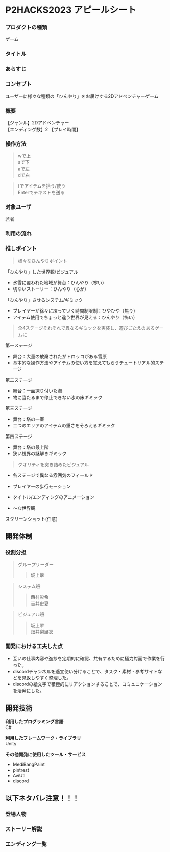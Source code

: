 # P2HACKS2023 アピールシート 
### **プロダクトの種類**  
ゲーム

### **タイトル**  

### **あらすじ**  

### **コンセプト**  
ユーザーに様々な種類の「ひんやり」をお届けする2Dアドベンチャーゲーム
 
### **概要**  
【ジャンル】2Dアドベンチャー  
【エンディング数】2
【プレイ時間】

### **操作方法**  
>wで上  
>sで下  
>aで左  
>dで右  
  
>fでアイテムを拾う/使う  
>Enterでテキストを送る

### **対象ユーザ** 
若者
 
### **利用の流れ**   

### **推しポイント**  
> 様々なひんやりポイント

「ひんやり」した世界観/ビジュアル
 * 氷雪に覆われた地域が舞台：ひんやり（寒い）
 * 切ないストーリー：ひんやり（心が）

「ひんやり」させるシステム/ギミック
 * プレイヤーが徐々に凍っていく時間制限制：ひやひや（焦り）
 * アイテム使用でちょっと違う世界が見える：ひんやり（怖い）

> 全4ステージそれぞれで異なるギミックを実装し、遊びごたえのあるゲームに

第一ステージ
* 舞台：大量の放棄されたがトロッコがある雪原
* 基本的な操作方法やアイテムの使い方を覚えてもらうチュートリアル的ステージ

第二ステージ
* 舞台：一面凍り付いた海
* 物に当たるまで停止できない氷の床ギミック

第三ステージ
* 舞台：塔の一室
* 二つのエリアのアイテムの重さをそろえるギミック

 第四ステージ
* 舞台：塔の最上階
* 狭い視界の謎解きギミック

> クオリティを突き詰めたビジュアル
* 各ステージで異なる雰囲気のフィールド
* プレイヤーの歩行モーション
* タイトル/エンディングのアニメーション

* ～な世界観

スクリーンショット(任意)  

## 開発体制  
### **役割分担**  
>グループリーダー  
>>坂上翠  
  
>システム班   
>>西村彩希  
>>吉井史夏  
  
>ビジュアル班  
>>坂上翠  
>>畑井梨里衣    

### **開発における工夫した点**  
* 互いの仕事内容や進捗を定期的に確認、共有するために極力対面で作業を行った。
* discordチャンネルを適宜使い分けることで、タスク・素材・参考サイトなどを見返しやすく整理した。
* discordの絵文字で積極的にリアクションすることで、コミュニケーションを活発にした。

## 開発技術 
**利用したプログラミング言語**  
C#

**利用したフレームワーク・ライブラリ**  
Unity

**その他開発に使用したツール・サービス**  
* MediBangPaint  
* pintrest  
* AviUtl   
* discord 

## 以下ネタバレ注意！！！
### **登場人物**  
### **ストーリー解説** 
### **エンディング一覧**  
